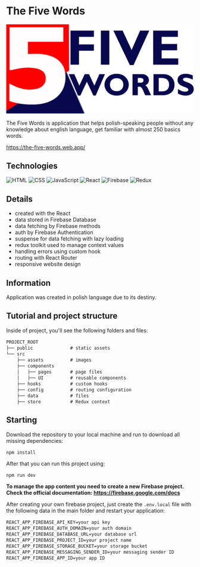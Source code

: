 # The Five Words

![tutorial thumbnail](./src/assets/5fivewords.png)

The Five Words is application that helps polish-speaking people without any knowledge about english language, get familiar with almost 250 basics words.

https://the-five-words.web.app/

## Technologies

![HTML](https://img.shields.io/badge/HTML5-E34F26?style=for-the-badge&logo=html5&logoColor=white)
![CSS](https://img.shields.io/badge/CSS3-1572B6?style=for-the-badge&logo=css3&logoColor=white)
![JavaScript](https://img.shields.io/badge/JavaScript-323330?style=for-the-badge&logo=javascript&logoColor=F7DF1E)
![React](https://img.shields.io/badge/React-20232A?style=for-the-badge&logo=react&logoColor=61DAFB)
![Firebase](https://img.shields.io/badge/firebase-ffca28?style=for-the-badge&logo=firebase&logoColor=black)
![Redux](https://img.shields.io/badge/Redux-764ABC?style=for-the-badge&logo=Redux)

## Details

- created with the React
- data stored in Firebase Database
- data fetching by Firebase methods
- auth by Firebase Authentication
- suspense for data fetching with lazy loading
- redux toolkit used to manage context values
- handling errors using custom hook
- routing with React Router
- responsive website design

## Information

Application was created in polish language due to its destiny.

## Tutorial and project structure

Inside of project, you'll see the following folders and files:

```
PROJECT_ROOT
├── public              # static assets
└── src
    ├── assets          # images
    ├── components
    │   ├── pages       # page files
    │   ├── UI          # reusable components
    ├── hooks           # custom hooks
    ├── config          # routing configuration
    ├── data            # files
    ├── store           # Redux context
```

## Starting

Download the repository to your local machine and run to download all missing dependencies:

```
npm install
```

After that you can run this project using:

```
npm run dev
```

**To manage the app content you need to create a new Firebase project. Check the official documentation: https://firebase.google.com/docs**

After creating your own firebase project, just create the `.env.local` file with the following data in the main folder and restart your application:

```
REACT_APP_FIREBASE_API_KEY=your api key
REACT_APP_FIREBASE_AUTH_DOMAIN=your auth domain
REACT_APP_FIREBASE_DATABASE_URL=your database url
REACT_APP_FIREBASE_PROJECT_ID=your project name
REACT_APP_FIREBASE_STORAGE_BUCKET=your storage bucket
REACT_APP_FIREBASE_MESSAGING_SENDER_ID=your messaging sender ID
REACT_APP_FIREBASE_APP_ID=your app ID
```
